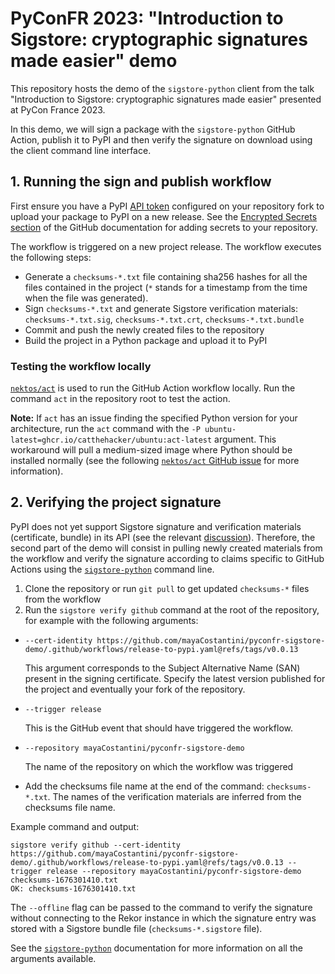 # PyConFR 2023: "Introduction to Sigstore: cryptographic signatures made easier" demo

This repository hosts the demo of the `sigstore-python` client from the talk "Introduction to Sigstore: cryptographic signatures made easier" presented at PyCon France 2023.

In this demo, we will sign a package with the `sigstore-python` GitHub Action, publish it to PyPI and then verify the signature on download using the client command line interface.

## 1. Running the sign and publish workflow

First ensure you have a PyPI [API token](https://pypi.org/help/#apitoken) configured on your repository fork to upload your package to PyPI on a new release. See the [Encrypted Secrets section](https://docs.github.com/en/actions/security-guides/encrypted-secrets) of the GitHub documentation for adding secrets to your repository.

The workflow is triggered on a new project release. The workflow executes the following steps:
- Generate a `checksums-*.txt` file containing sha256 hashes for all the files contained in the project (`*` stands for a timestamp from the time when the file was generated).
- Sign `checksums-*.txt` and generate Sigstore verification materials: `checksums-*.txt.sig`, `checksums-*.txt.crt`, `checksums-*.txt.bundle`
- Commit and push the newly created files to the repository
- Build the project in a Python package and upload it to PyPI

### Testing the workflow locally

[`nektos/act`](https://github.com/nektos/act) is used to run the GitHub Action workflow locally. Run the command `act` in the repository root to test the action.

**Note:** If `act` has an issue finding the specified Python version for your architecture, run the `act` command with the `-P ubuntu-latest=ghcr.io/catthehacker/ubuntu:act-latest` argument. This workaround will pull a medium-sized image where Python should be installed normally (see the following [`nektos/act` GitHub issue](https://github.com/nektos/act/issues/251) for more information).

## 2. Verifying the project signature

PyPI does not yet support Sigstore signature and verification materials (certificate, bundle) in its API (see the relevant [discussion](https://discuss.python.org/t/pep-694-upload-2-0-api-for-python-package-repositories/16879/35)). Therefore, the second part of the demo will consist in pulling newly created materials from the workflow and verify the signature according to claims specific to GitHub Actions using the [`sigstore-python`](https://github.com/sigstore/sigstore-python) command line.

1. Clone the repository or run `git pull` to get updated `checksums-*` files from the workflow
2. Run the `sigstore verify github` command at the root of the repository, for example with the following arguments:
  - `--cert-identity https://github.com/mayaCostantini/pyconfr-sigstore-demo/.github/workflows/release-to-pypi.yaml@refs/tags/v0.0.13`
    
    This argument corresponds to the Subject Alternative Name (SAN) present in the signing certificate.
    Specify the latest version published for the project and eventually your fork of the repository.
  - `--trigger release`
    
    This is the GitHub event that should have triggered the workflow.
  - `--repository mayaCostantini/pyconfr-sigstore-demo`
    
    The name of the repository on which the workflow was triggered
  - Add the checksums file name at the end of the command: `checksums-*.txt`. The names of the verification materials are inferred from the checksums file name.
  
Example command and output:

```
sigstore verify github --cert-identity https://github.com/mayaCostantini/pyconfr-sigstore-demo/.github/workflows/release-to-pypi.yaml@refs/tags/v0.0.13 --trigger release --repository mayaCostantini/pyconfr-sigstore-demo  checksums-1676301410.txt
OK: checksums-1676301410.txt
```

The `--offline` flag can be passed to the command to verify the signature without connecting to the Rekor instance in which the signature entry was stored with a Sigstore bundle file (`checksums-*.sigstore` file).

See the [`sigstore-python`](https://github.com/sigstore/sigstore-python) documentation for more information on all the arguments available.

    
